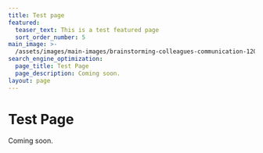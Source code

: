 ```yaml
---
title: Test page
featured:
  teaser_text: This is a test featured page
  sort_order_number: 5
main_image: >-
  /assets/images/main-images/brainstorming-colleagues-communication-1204649_Workshops_Seminars.jpg
search_engine_optimization:
  page_title: Test Page
  page_description: Coming soon.
layout: page
---
```


# Test Page

Coming soon.
